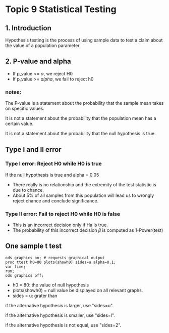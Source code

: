 # Topic 9 Statistical Testing
## 1. Introduction
Hypothesis testing is the process of using sample data to test a claim about the value of a population parameter
## 2. P-value and alpha
- If p_value <= $\alpha$, we reject H0
- If p_value >= $alpha$, we fail to reject h0

### notes:
The P-value is a statement about the probability that the sample mean takes on specific values.

It is not a statement about the probability that the population mean has a certain value.

It is not a statement about the probability that the null hypothesis is true.
## Type I and II error
### Type I error: Reject H0 while H0 is true

If the null hypothesis is true and alpha = 0.05
- There really is no relationship and the extremity of the test statistic is due to chance.
- About 5% of all samples from this population will lead us to wrongly reject chance and conclude significance.

### Type II error: Fail to reject H0 while H0 is false
- This is an incorrect decision only if Ha is true.
- The probability of this incorrect decision $\beta$ is computed as 1-Power(test)

## One sample t test
```
ods graphics on; # requests graphical output
proc ttest h0=80 plots(showh0) sides=u alpha=0.1;
var time;
run;
ods graphics off;
```
- h0 = 80: the value of null hypothesis
- plots(showh0) = null value be displayed on all relevant graphs.
- sides = u: grater than 

if the alternative hypothesis is larger, use "sides=u". 

if the alternative hypothesis is smaller, use "sides=l". 

if the alternative hypothesis is not equal, use "sides=2". 